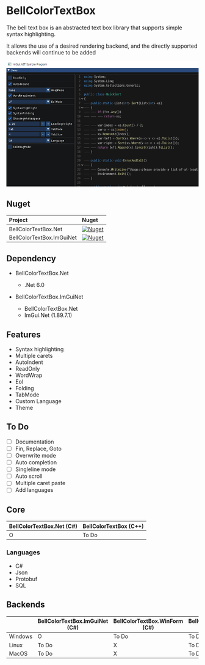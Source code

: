 # BellColorTextBox

The bell text box is an abstracted text box library that supports simple syntax highlighting.

It allows the use of a desired rendering backend, and the directly supported backends will continue to be added

![screenshot](https://raw.githubusercontent.com/kjs104901/BellColorTextBox/main/Documents/screenshot.PNG)

## Nuget
| Project | Nuget |
| :-- | :-- |
| BellColorTextBox.Net  | [![Nuget](https://img.shields.io/nuget/v/BellColorTextBox.Net?logo=nuget)](https://www.nuget.org/packages/BellColorTextBox.Net) |
| BellColorTextBox.ImGuiNet | [![Nuget](https://img.shields.io/nuget/v/BellColorTextBox.ImGuiNet?logo=nuget)](https://www.nuget.org/packages/BellColorTextBox.ImGuiNet) |


## Dependency
- BellColorTextBox.Net
  - .Net 6.0

- BellColorTextBox.ImGuiNet
  - BellColorTextBox.Net
  - ImGui.Net (1.89.7.1)


## Features 
- Syntax highlighting 
- Multiple carets
- AutoIndent
- ReadOnly
- WordWrap
- Eol
- Folding
- TabMode
- Custom Language
- Theme

## To Do
- [ ] Documentation
- [ ] Fin, Replace, Goto
- [ ] Overwrite mode
- [ ] Auto completion
- [ ] Singleline mode
- [ ] Auto scroll
- [ ] Multiple caret paste
- [ ] Add languages

## Core
|BellColorTextBox.Net (C#)|BellColorTextBox (C++)|
|---|---|
|O|To Do|

### Languages
- C#
- Json
- Protobuf
- SQL

## Backends
||BellColorTextBox.ImGuiNet (C#)|BellColorTextBox.WinForm (C#)|BellColorTextBox.ImGui (C++)|
|---|---|---|---|
|Windows|O|To Do|To Do|
|Linux|To Do|X|To Do|
|MacOS|To Do|X|To Do|